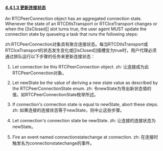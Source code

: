 #### [4.4.1.3 更新连接状态](http://w3c.github.io/webrtc-pc/#update-the-connection-state)

An RTCPeerConnection object has an aggregated connection state. Whenever the state of an RTCDtlsTransport or RTCIceTransport changes or when the [[IsClosed]] slot turns true, the user agent MUST update the connection state by queueing a task that runs the following steps:

zh:RTCPeerConnection对象具有聚合连接状态。每当RTCDtlsTransport或RTCIceTransport的状态发生变化或[[IsClosed]]插槽变为true时，用户代理必须通过排队运行以下步骤的任务来更新连接状态：

1. Let connection be this RTCPeerConnection object. 
zh: 让连接成为此RTCPeerConnection对象。

2. Let newState be the value of deriving a new state value as described by the RTCPeerConnectionState enum. 
zh: 令newState为导出新状态值的值，如RTCPeerConnectionState枚举所述。

3. If connection's connection state is equal to newState, abort these steps. 
zh: 如果连接的连接状态等于newState，则中止这些步骤。

4. Let connection's connection state be newState. 
zh: 让连接的连接状态为newState。

5. Fire an event named connectionstatechange at connection. 
zh: 在连接时触发名为connectionstatechange的事件。

